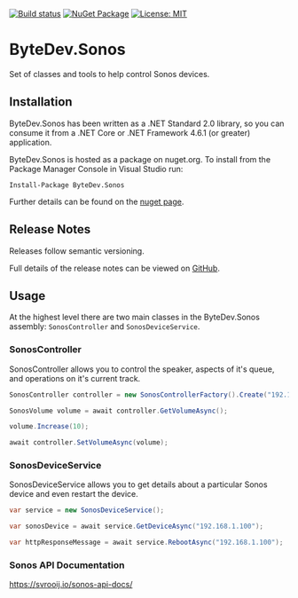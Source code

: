 [![Build status](https://ci.appveyor.com/api/projects/status/github/bytedev/ByteDev.Sonos?branch=master&svg=true)](https://ci.appveyor.com/project/bytedev/ByteDev-Sonos/branch/master)
[![NuGet Package](https://img.shields.io/nuget/v/ByteDev.Sonos.svg)](https://www.nuget.org/packages/ByteDev.Sonos)
[![License: MIT](https://img.shields.io/badge/License-MIT-green.svg)](https://github.com/ByteDev/ByteDev.Sonos/blob/master/LICENSE)

# ByteDev.Sonos

Set of classes and tools to help control Sonos devices.

## Installation

ByteDev.Sonos has been written as a .NET Standard 2.0 library, so you can consume it from a .NET Core or .NET Framework 4.6.1 (or greater) application.

ByteDev.Sonos is hosted as a package on nuget.org.  To install from the Package Manager Console in Visual Studio run:

`Install-Package ByteDev.Sonos`

Further details can be found on the [nuget page](https://www.nuget.org/packages/ByteDev.Sonos/).

## Release Notes

Releases follow semantic versioning.

Full details of the release notes can be viewed on [GitHub](https://github.com/ByteDev/ByteDev.Sonos/blob/master/docs/RELEASE-NOTES.md).

## Usage

At the highest level there are two main classes in the ByteDev.Sonos assembly: `SonosController` and `SonosDeviceService`.

### SonosController

SonosController allows you to control the speaker, aspects of it's queue, and operations on it's current track.

```csharp
SonosController controller = new SonosControllerFactory().Create("192.168.1.100");

SonosVolume volume = await controller.GetVolumeAsync();

volume.Increase(10);

await controller.SetVolumeAsync(volume);
```

### SonosDeviceService

SonosDeviceService allows you to get details about a particular Sonos device and even restart the device.

```csharp
var service = new SonosDeviceService();

var sonosDevice = await service.GetDeviceAsync("192.168.1.100");

var httpResponseMessage = await service.RebootAsync("192.168.1.100");
```

### Sonos API Documentation

https://svrooij.io/sonos-api-docs/